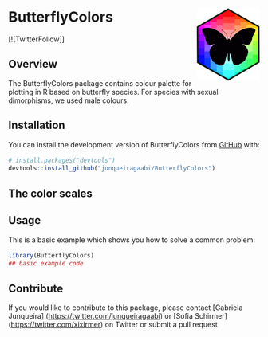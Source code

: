 
# **ButterflyColors** <img src="man/figures/hexologo_butterfly.png" align="right" width="25%" />

<!-- badges: start -->


[![TwitterFollow]]

<!-- badges: end -->

## Overview

The ButterflyColors package contains colour palette for plotting in R based on butterfly species.
For species with sexual dimorphisms, we used male colours.

## Installation

You can install the development version of ButterflyColors from [GitHub](https://github.com/) with:

``` r
# install.packages("devtools")
devtools::install_github("junqueiragaabi/ButterflyColors")
```
## The color scales

## Usage

This is a basic example which shows you how to solve a common problem:

``` r
library(ButterflyColors)
## basic example code
```

## Contribute

If you would like to contribute to this package, please contact [Gabriela Junqueira] (https://twitter.com/junqueiragaabi)
or [Sofia Schirmer] (https://twitter.com/xixirmer) on Twitter or submit a pull request